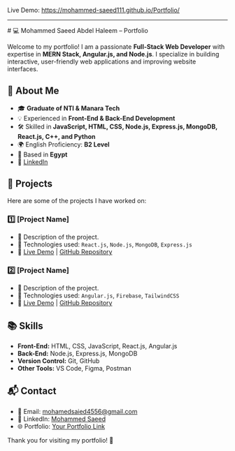 Live Demo:  https://mohammed-saeed111.github.io/Portfolio/
<hr>
# 💻 Mohammed Saeed Abdel Haleem – Portfolio

Welcome to my portfolio! I am a passionate **Full-Stack Web Developer** with expertise in **MERN Stack, Angular.js, and Node.js**. I specialize in building interactive, user-friendly web applications and improving website interfaces.

## 🚀 About Me
- 🎓 **Graduate of NTI & Manara Tech**
- 💡 Experienced in **Front-End & Back-End Development**
- 🛠️ Skilled in **JavaScript, HTML, CSS, Node.js, Express.js, MongoDB, React.js, C++, and Python**
- 🌍 English Proficiency: **B2 Level**
- 📍 Based in **Egypt**
- 🔗 [LinkedIn](https://www.linkedin.com/in/mohammed-saeed-b8a5ba19b)

## 📂 Projects
Here are some of the projects I have worked on:

### 1️⃣ **[Project Name]**
- 🔹 Description of the project.
- 🔹 Technologies used: `React.js`, `Node.js`, `MongoDB`, `Express.js`
- 🔹 [Live Demo](#) | [GitHub Repository](#)

### 2️⃣ **[Project Name]**
- 🔹 Description of the project.
- 🔹 Technologies used: `Angular.js`, `Firebase`, `TailwindCSS`
- 🔹 [Live Demo](#) | [GitHub Repository](#)

## 📚 Skills
- **Front-End:** HTML, CSS, JavaScript, React.js, Angular.js
- **Back-End:** Node.js, Express.js, MongoDB
- **Version Control:** Git, GitHub
- **Other Tools:** VS Code, Figma, Postman

## 📬 Contact
- 📧 Email: mohamedsaied4556@gmail.com
- 💼 LinkedIn: [Mohammed Saeed](https://www.linkedin.com/in/mohammed-saeed-b8a5ba19b)
- 🌐 Portfolio: [Your Portfolio Link](#)

Thank you for visiting my portfolio! 🚀
